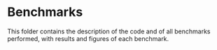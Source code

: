 # Benchmarks

This folder contains the description of the code and of all benchmarks performed, with results and figures of each benchmark.
